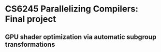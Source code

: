 # CS6245 Parallelizing Compilers: Final project

## GPU shader optimization via automatic subgroup transformations

